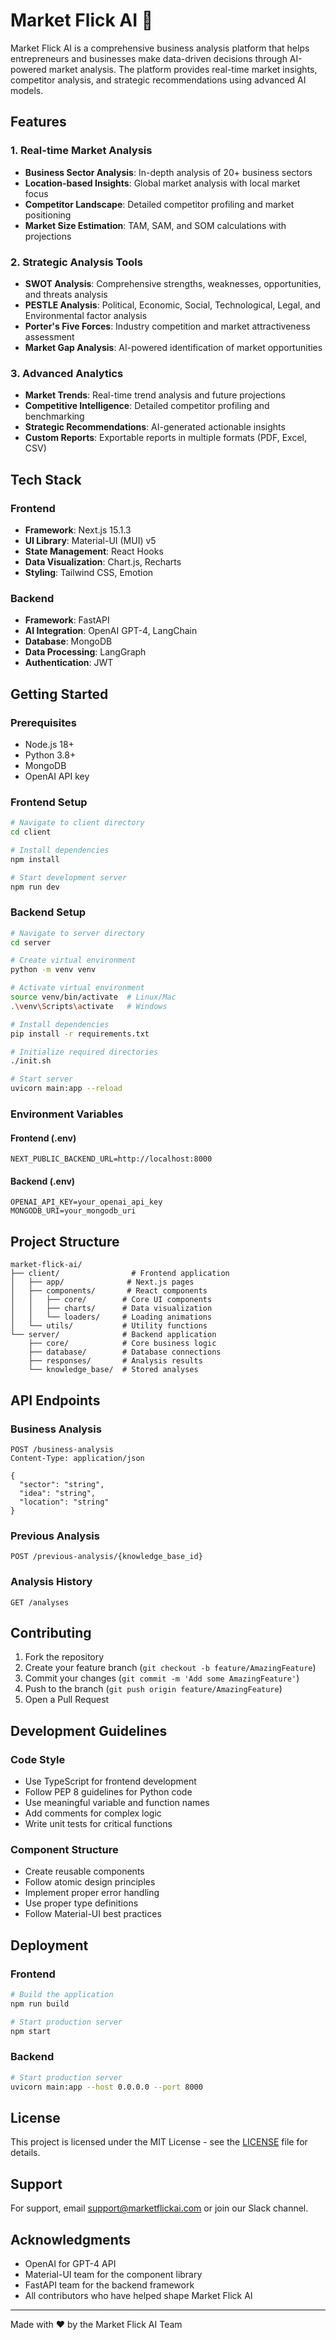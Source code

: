 # Market Flick AI 🚀

Market Flick AI is a comprehensive business analysis platform that helps entrepreneurs and businesses make data-driven decisions through AI-powered market analysis. The platform provides real-time market insights, competitor analysis, and strategic recommendations using advanced AI models.

## Features

### 1. Real-time Market Analysis
- **Business Sector Analysis**: In-depth analysis of 20+ business sectors
- **Location-based Insights**: Global market analysis with local market focus
- **Competitor Landscape**: Detailed competitor profiling and market positioning
- **Market Size Estimation**: TAM, SAM, and SOM calculations with projections

### 2. Strategic Analysis Tools
- **SWOT Analysis**: Comprehensive strengths, weaknesses, opportunities, and threats analysis
- **PESTLE Analysis**: Political, Economic, Social, Technological, Legal, and Environmental factor analysis
- **Porter's Five Forces**: Industry competition and market attractiveness assessment
- **Market Gap Analysis**: AI-powered identification of market opportunities

### 3. Advanced Analytics
- **Market Trends**: Real-time trend analysis and future projections
- **Competitive Intelligence**: Detailed competitor profiling and benchmarking
- **Strategic Recommendations**: AI-generated actionable insights
- **Custom Reports**: Exportable reports in multiple formats (PDF, Excel, CSV)

## Tech Stack

### Frontend
- **Framework**: Next.js 15.1.3
- **UI Library**: Material-UI (MUI) v5
- **State Management**: React Hooks
- **Data Visualization**: Chart.js, Recharts
- **Styling**: Tailwind CSS, Emotion

### Backend
- **Framework**: FastAPI
- **AI Integration**: OpenAI GPT-4, LangChain
- **Database**: MongoDB
- **Data Processing**: LangGraph
- **Authentication**: JWT

## Getting Started

### Prerequisites
- Node.js 18+
- Python 3.8+
- MongoDB
- OpenAI API key

### Frontend Setup
```bash
# Navigate to client directory
cd client

# Install dependencies
npm install

# Start development server
npm run dev
```

### Backend Setup
```bash
# Navigate to server directory
cd server

# Create virtual environment
python -m venv venv

# Activate virtual environment
source venv/bin/activate  # Linux/Mac
.\venv\Scripts\activate   # Windows

# Install dependencies
pip install -r requirements.txt

# Initialize required directories
./init.sh

# Start server
uvicorn main:app --reload
```

### Environment Variables

#### Frontend (.env)
```env
NEXT_PUBLIC_BACKEND_URL=http://localhost:8000
```

#### Backend (.env)
```env
OPENAI_API_KEY=your_openai_api_key
MONGODB_URI=your_mongodb_uri
```

## Project Structure

```
market-flick-ai/
├── client/                # Frontend application
│   ├── app/              # Next.js pages
│   ├── components/       # React components
│   │   ├── core/        # Core UI components
│   │   ├── charts/      # Data visualization
│   │   └── loaders/     # Loading animations
│   └── utils/           # Utility functions
└── server/              # Backend application
    ├── core/            # Core business logic
    ├── database/        # Database connections
    ├── responses/       # Analysis results
    └── knowledge_base/  # Stored analyses
```

## API Endpoints

### Business Analysis
```http
POST /business-analysis
Content-Type: application/json

{
  "sector": "string",
  "idea": "string",
  "location": "string"
}
```

### Previous Analysis
```http
POST /previous-analysis/{knowledge_base_id}
```

### Analysis History
```http
GET /analyses
```

## Contributing

1. Fork the repository
2. Create your feature branch (`git checkout -b feature/AmazingFeature`)
3. Commit your changes (`git commit -m 'Add some AmazingFeature'`)
4. Push to the branch (`git push origin feature/AmazingFeature`)
5. Open a Pull Request

## Development Guidelines

### Code Style
- Use TypeScript for frontend development
- Follow PEP 8 guidelines for Python code
- Use meaningful variable and function names
- Add comments for complex logic
- Write unit tests for critical functions

### Component Structure
- Create reusable components
- Follow atomic design principles
- Implement proper error handling
- Use proper type definitions
- Follow Material-UI best practices

## Deployment

### Frontend
```bash
# Build the application
npm run build

# Start production server
npm start
```

### Backend
```bash
# Start production server
uvicorn main:app --host 0.0.0.0 --port 8000
```

## License

This project is licensed under the MIT License - see the [LICENSE](LICENSE) file for details.

## Support

For support, email support@marketflickai.com or join our Slack channel.

## Acknowledgments

- OpenAI for GPT-4 API
- Material-UI team for the component library
- FastAPI team for the backend framework
- All contributors who have helped shape Market Flick AI

---

Made with ❤️ by the Market Flick AI Team
